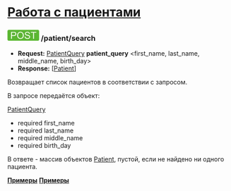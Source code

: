 [Работа с пациентами](../index.md)
==================================

### ![POST](../../../img/post.png) /patient/search
* **Request:** [PatientQuery](../../../types/types.md#PatientQuery) **patient_query** <first_name, last_name, middle_name, birth_day>
* **Response:** [[Patient](../../../types/types.md#Patient)]

Возвращает список пациентов в соответствии с запросом.

В запросе передаётся объект:

[PatientQuery](../../../types/types.md#PatientQuery)
* required first_name
* required last_name
* required middle_name
* required birth_day

В ответе - массив объектов [Patient](../../../types/types.md#Patient), пустой, если не найдено ни одного пациента.

**[Примеры](examples/search.md)**
**[Примеры](examples/searchCode.md)**